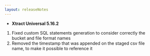 ```yaml
---
layout: releaseNotes
---
```


- **Xtract Universal 5.16.2**
1. Fixed custom SQL statements generation to consider correctly the bucket and file format names
2. Removed the timestamp that was appended on the staged csv file name, to make it possible to reference it
